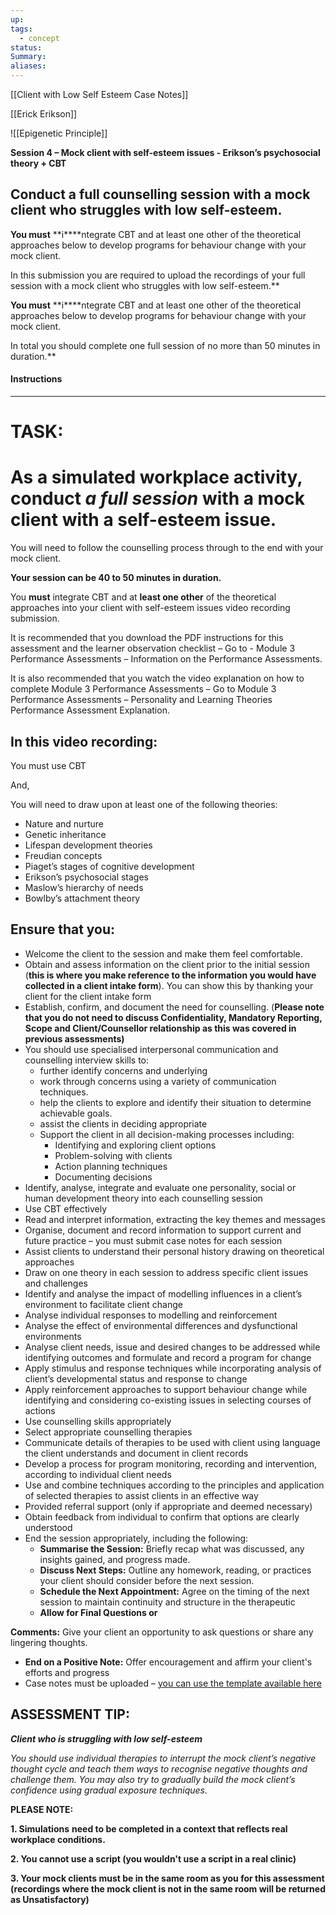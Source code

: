 ```yaml
---
up: 
tags:
  - concept
status: 
Summary:
aliases:
---
```

[[Client with Low Self Esteem Case Notes]]

[[Erick Erikson]]

![[Epigenetic Principle]]

**Session 4 – Mock client with self-esteem issues - Erikson’s psychosocial theory + CBT**
## **Conduct a full counselling session** **with a mock client who struggles with low self-esteem.**

**You must** **i****ntegrate CBT and at least one other of the theoretical approaches below to develop programs for behaviour change with your mock client.  
  
In this submission you are required to upload the recordings of your full session with a mock client who struggles with low self-esteem.** 

**You must** **i****ntegrate CBT and at least one other of the theoretical approaches below to develop programs for behaviour change with your mock client.  
  
In total you should complete one full session of no more than 50 minutes in duration.**

#### Instructions

---

# **TASK:**

# As a simulated workplace activity, conduct _a full session_ with a mock client with a self-esteem issue.

You will need to follow the counselling process through to the end with your mock client.

**Your session can be 40 to 50 minutes in duration.**

You **must** integrate CBT and at **least one other** of the theoretical approaches into your client with self-esteem issues video recording submission.

It is recommended that you download the PDF instructions for this assessment and the learner observation checklist – Go to - Module 3 Performance Assessments – Information on the Performance Assessments.

It is also recommended that you watch the video explanation on how to complete Module 3 Performance Assessments – Go to Module 3 Performance Assessments – Personality and Learning Theories Performance Assessment Explanation.

## In this video recording:

You must use CBT

And,

You will need to draw upon at least one of the following theories:

- Nature and nurture
- Genetic inheritance
- Lifespan development theories
- Freudian concepts
- Piaget’s stages of cognitive development
- Erikson’s psychosocial stages
- Maslow’s hierarchy of needs
- Bowlby’s attachment theory

## **Ensure that you:**

- Welcome the client to the session and make them feel comfortable.
- Obtain and assess information on the client prior to the initial session (**this is where you make reference to the information you would have collected in a client intake form**). You can show this by thanking your client for the client intake form
- Establish, confirm, and document the need for counselling. (**Please note that you do not need to discuss Confidentiality, Mandatory Reporting, Scope and Client/Counsellor relationship as this was covered in previous assessments)** 
- You should use specialised interpersonal communication and counselling interview skills to:
    - further identify concerns and underlying
    - work through concerns using a variety of communication techniques.
    - help the clients to explore and identify their situation to determine achievable goals.
    - assist the clients in deciding appropriate
    - Support the client in all decision-making processes including:
        - Identifying and exploring client options
        - Problem-solving with clients
        - Action planning techniques
        - Documenting decisions
- Identify, analyse, integrate and evaluate one personality, social or human development theory into each counselling session
- Use CBT effectively
- Read and interpret information, extracting the key themes and messages
- Organise, document and record information to support current and future practice – you must submit case notes for each session
- Assist clients to understand their personal history drawing on theoretical approaches
- Draw on one theory in each session to address specific client issues and challenges
- Identify and analyse the impact of modelling influences in a client’s environment to facilitate client change
- Analyse individual responses to modelling and reinforcement
- Analyse the effect of environmental differences and dysfunctional environments
- Analyse client needs, issue and desired changes to be addressed while identifying outcomes and formulate and record a program for change
- Apply stimulus and response techniques while incorporating analysis of client’s developmental status and response to change
- Apply reinforcement approaches to support behaviour change while identifying and considering co-existing issues in selecting courses of actions
- Use counselling skills appropriately
- Select appropriate counselling therapies
- Communicate details of therapies to be used with client using language the client understands and document in client records
- Develop a process for program monitoring, recording and intervention, according to individual client needs
- Use and combine techniques according to the principles and application of selected therapies to assist clients in an effective way
- Provided referral support (only if appropriate and deemed necessary)
- Obtain feedback from individual to confirm that options are clearly understood
- End the session appropriately, including the following:
    - **Summarise the Session:** Briefly recap what was discussed, any insights gained, and progress made.
    - **Discuss Next Steps:** Outline any homework, reading, or practices your client should consider before the next session.
    - **Schedule the Next Appointment:** Agree on the timing of the next session to maintain continuity and structure in the therapeutic
    - **Allow for Final Questions or**

**Comments:** Give your client an opportunity to ask questions or share any lingering thoughts.

- **End on a Positive Note:** Offer encouragement and affirm your client's efforts and progress
- Case notes must be uploaded – [you can use the template available here](https://connect.app.axcelerate.com/ax/v2/resources/468413)

## **ASSESSMENT TIP:**

**_Client who is struggling with low self-esteem_**

_You should use individual therapies to interrupt the mock client’s negative thought cycle and teach them ways to recognise negative thoughts and challenge them. You may also try to gradually build the mock client’s confidence using gradual exposure techniques._

**PLEASE NOTE:**

**1. Simulations** **need to be completed in a context that reflects real workplace conditions.**

**2. You cannot use a script (you wouldn't use a script in a real clinic)**

**3. Your mock clients must be in the same room as you for this assessment (recordings where the mock client is not in the same room will be returned as Unsatisfactory)**